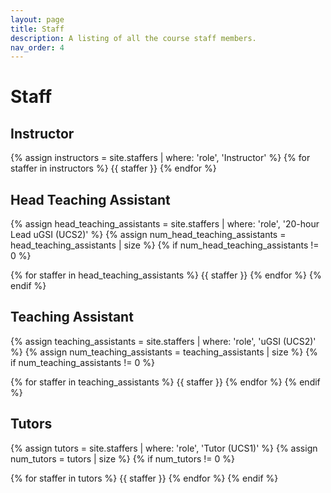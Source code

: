 ```yaml
---
layout: page
title: Staff
description: A listing of all the course staff members.
nav_order: 4
---
```


# **Staff**

<!-- Staff information is stored in the `_staffers` directory and rendered according to the layout file, `_layouts/staffer.html`. -->

<!--
<p style="font-size:30px">Note: This page is under construction.</p>


<p style="font-size:30px">Please check back soon for an updated staff roster!</p>
--->

## Instructor

<div class="role flex">
{% assign instructors = site.staffers | where: 'role', 'Instructor' %}
{% for staffer in instructors %}
{{ staffer }}
{% endfor %}
</div>

## Head Teaching Assistant

{% assign head_teaching_assistants = site.staffers | where: 'role', '20-hour Lead uGSI (UCS2)' %}
{% assign num_head_teaching_assistants = head_teaching_assistants | size %}
{% if num_head_teaching_assistants != 0 %}

<div class="role flex">
{% for staffer in head_teaching_assistants %}
{{ staffer }}
{% endfor %}
{% endif %}
</div>

## Teaching Assistant

{% assign teaching_assistants = site.staffers | where: 'role', 'uGSI (UCS2)' %}
{% assign num_teaching_assistants = teaching_assistants | size %}
{% if num_teaching_assistants != 0 %}


<div class="role flex">
{% for staffer in teaching_assistants %}
{{ staffer }}
{% endfor %}
{% endif %}
</div>

## Tutors
{% assign tutors = site.staffers | where: 'role', 'Tutor (UCS1)' %}
{% assign num_tutors = tutors | size %}
{% if num_tutors != 0 %}

<div class="role flex">
{% for staffer in tutors %}
{{ staffer }}
{% endfor %}
{% endif %}
</div>